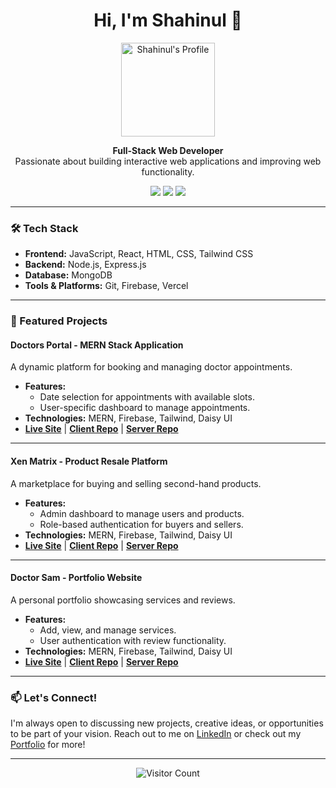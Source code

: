 <h1 align="center">Hi, I'm Shahinul 👋</h1>

<p align="center">
  <a href="https://shahinul-dev.netlify.app/"><img src="https://i.ibb.co/VHBLgnD/shahinul-profile.png" alt="Shahinul's Profile" width="150"/></a>
</p>

<p align="center">
  <strong>Full-Stack Web Developer</strong><br/>
  Passionate about building interactive web applications and improving web functionality.
</p>

<p align="center">
  <a href="https://shahinul-dev.netlify.app/"><img src="https://img.shields.io/badge/Portfolio-%231DA1F2.svg?style=flat&logo=netlify&logoColor=white"/></a>
  <a href="https://www.linkedin.com/in/shahinul-web-developer/"><img src="https://img.shields.io/badge/LinkedIn-%230077B5.svg?style=flat&logo=linkedin&logoColor=white"/></a>
  <a href="https://drive.google.com/file/d/1MKgXhAKbV9TJJ59J1x4Vk75ZW2sMX_hV/view"><img src="https://img.shields.io/badge/Resume-%23FF9A00.svg?style=flat&logo=google-drive&logoColor=white"/></a>
</p>

---

### 🛠️ Tech Stack
- **Frontend:** JavaScript, React, HTML, CSS, Tailwind CSS
- **Backend:** Node.js, Express.js
- **Database:** MongoDB
- **Tools & Platforms:** Git, Firebase, Vercel

---

### 🚀 Featured Projects

#### Doctors Portal - MERN Stack Application
A dynamic platform for booking and managing doctor appointments.

- **Features:**
  - Date selection for appointments with available slots.
  - User-specific dashboard to manage appointments.
- **Technologies:** MERN, Firebase, Tailwind, Daisy UI
- **[Live Site](https://tourmaline-eclair-81c6c2.netlify.app/)** | **[Client Repo](https://github.com/Shahinul-Islam/Doctors-portal-revesion-v-01)** | **[Server Repo](https://github.com/Shahinul-Islam/doctort-portal-server-v01)**

---

#### Xen Matrix - Product Resale Platform
A marketplace for buying and selling second-hand products.

- **Features:**
  - Admin dashboard to manage users and products.
  - Role-based authentication for buyers and sellers.
- **Technologies:** MERN, Firebase, Tailwind, Daisy UI
- **[Live Site](https://xen-matrix.web.app/)** | **[Client Repo](https://github.com/Shahinul-Islam/xen-matrix-client-side-repo)** | **[Server Repo](https://github.com/Shahinul-Islam/xen-matrix-server-side-repo)**

---

#### Doctor Sam - Portfolio Website
A personal portfolio showcasing services and reviews.

- **Features:**
  - Add, view, and manage services.
  - User authentication with review functionality.
- **Technologies:** MERN, Firebase, Tailwind, Daisy UI
- **[Live Site](https://doctor-sam-ecfd3.web.app/)** | **[Client Repo](https://github.com/Shahinul-Islam/doctor-sam-MERN-project)** | **[Server Repo](https://github.com/Shahinul-Islam/doctor-sam-server)**

---

### 📫 Let's Connect!
I'm always open to discussing new projects, creative ideas, or opportunities to be part of your vision. Reach out to me on [LinkedIn](https://www.linkedin.com/in/shahinul-web-developer/) or check out my [Portfolio](https://shahinul-dev.netlify.app/) for more!

---

<p align="center">
  <img src="https://visitor-badge.laobi.icu/badge?page_id=Shahinul-Islam" alt="Visitor Count"/>
</p>
